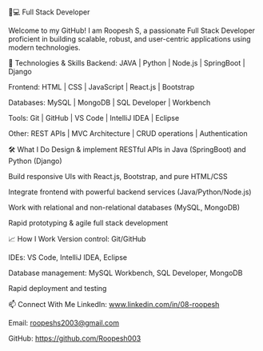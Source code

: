 👨💻 Full Stack Developer

Welcome to my GitHub! I am Roopesh S, a passionate Full Stack Developer proficient in building scalable, robust, and user-centric applications using modern technologies.

🚀 Technologies & Skills
Backend: JAVA | Python | Node.js | SpringBoot | Django

Frontend: HTML | CSS | JavaScript | React.js | Bootstrap

Databases: MySQL | MongoDB | SQL Developer | Workbench

Tools: Git | GitHub | VS Code | IntelliJ IDEA | Eclipse

Other: REST APIs | MVC Architecture | CRUD operations | Authentication

🛠️ What I Do
Design & implement RESTful APIs in Java (SpringBoot) and Python (Django)

Build responsive UIs with React.js, Bootstrap, and pure HTML/CSS

Integrate frontend with powerful backend services (Java/Python/Node.js)

Work with relational and non-relational databases (MySQL, MongoDB)

Rapid prototyping & agile full stack development

📈 How I Work
Version control: Git/GitHub

IDEs: VS Code, IntelliJ IDEA, Eclipse

Database management: MySQL Workbench, SQL Developer, MongoDB

Rapid deployment and testing

📫 Connect With Me
LinkedIn: www.linkedin.com/in/08-roopesh

Email: roopeshs2003@gmail.com

GitHub: https://github.com/Roopesh003

